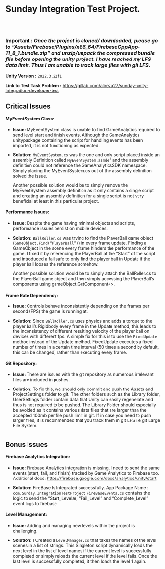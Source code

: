 # Sunday Integration Test Project.
<br></br>
### **Important :** _Once the project is cloned/ downloaded, please go to “Assets/Firebase/Plugins/x86_64/FirebaseCppApp-11_8_1.bundle.zip” and unzip/unpack the compressed bundle file before opening the unity project. I have reached my LFS data limit. Thus I am unable to track large files with git LFS._


__Unity Version :__ `2022.3.22f1`

__Link to Test Task Problem :__ https://gitlab.com/alireza27/sunday-unity-integration-developer-test

## Critical Issues

#### MyEventSystem Class: 
 - __Issue:__ 
 MyEventSystem class is unable to find GameAnalytics required to send level start and finish events. Although the GameAnalytics unitypackage containing the script for handling events has been imported, it is not functioning as expected.

-  __Solution:__
 `MyEventSystem.cs` was the one and only script placed inside an assembly Definition called `MyEventSystem.asmdef` and the assembly definition could not reference the GameAnalyticsSDK namespace. Simply placing the MyEventSystem.cs out of the assembly definition solved the issue.

    Another possible solution would be to simply remove the MyEventSystem assembly definition as it only contains a single script and creating an assembly definition for a single script is not very beneficial at least in this particular project.

#### Performance Issues:
 - __Issue:__ 
Despite the game having minimal objects and scripts, performance issues persist on mobile devices.

 - __Solution:__
 `BallRoller.cs` was trying to find the PlayerBall game object (`GameObject.Find(“PlayerBall”)`) in every frame update. Finding a GameObject in the scene every frame hinders the performance of the game. I fixed it by referencing the PlayerBall at the “Start” of the script and introduced a fail safe to only find the player ball in Update if the player ball looses the reference somehow.

    Another possible solution would be to simply attach the BallRoller.cs to the PlayerBall game object and then simply accessing the PlayerBall’s components using gameObject.GetComponent<>.

#### Frame Rate Dependency: 
 - __Issue:__ 
Controls behave inconsistently depending on the frames per second (FPS) the game is running at.

 - __Solution:__
Since `BallRoller.cs` uses physics and adds a torque to the player ball’s Rigidbody every frame in the Update method, this leads to the inconsistency of different resulting velocity of the player ball on devices with different fps. A simple fix for this is to use the `FixedUpdate` method instead of the Update method. FixedUpdate executes a fixed number of times in a certain time interval (50 times a second by default, this can be changed) rather than executing every frame. 

#### Git Repository: 
 - __Issue:__ 
There are issues with the git repository as numerous irrelevant files are included in pushes.

 - __Solution:__
To fix this, we should only commit and push the Assets and ProjectSettings folder to git. The other folders such as the Library folder, UserSettings folder contain data that Unity can easily regenerate and thus is not required to be pushed. The Library Folder should especially be avoided as it contains various data files that are larger than the accepted 100mb per file push limit in git. If in case you need to push larger files, it is recommended that you track them in git LFS i.e git Large File System.
#
#
## Bonus Issues

#### Firebase Analytics Integration:
 - __Issue:__ 
Firebase Analytics integration is missing. I need to send the same events (start, fail, and finish) tracked by Game Analytics to Firebase too. Additional docs: https://firebase.google.com/docs/analytics/unity/start

 - __Solution:__
FireBase Is Integrated successfully. 
App Package Name : `com.Sunday.IntegrationTestProject`
`FireBaseEvents.cs` contains the logic to send the “Start_Levelæ, “Fail_Level” and “Complete_Level” event logs to firebase

#### Level Management:
 - __Issue:__ 
Adding and managing new levels within the project is challenging.

 - __Solution:__
I Created a `LevelManager.cs` that takes the names of the level scenes in a list of strings. This Singleton script dynamically loads the next level in the list of level names if the current level is successfully completed or simply reloads the current level if the level fails. Once the last level is successfully completed, it then loads the level 1 again.
#

